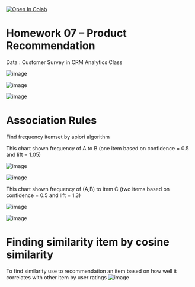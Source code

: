 <a href="https://colab.research.google.com/drive/1qQZZQGSXrf26TBgsHakngnbQ03lyV_i6">
  <img src="https://colab.research.google.com/assets/colab-badge.svg" alt="Open In Colab"/>
</a>

# Homework 07 – Product Recommendation
Data : Customer Survey in CRM Analytics Class

![image](https://user-images.githubusercontent.com/78222887/122586941-7494c000-d087-11eb-83e6-864e152502fb.png)

![image](https://user-images.githubusercontent.com/78222887/122583528-8aa08180-d083-11eb-86ff-2fc3a2fc3d2c.png)

![image](https://user-images.githubusercontent.com/78222887/122587209-bfaed300-d087-11eb-86ad-bc251f69d1f6.png)

# Association Rules 

Find frequency itemset by apiori algorithm

This chart shown frequency of A to B (one item based on confidence = 0.5 and lift = 1.05)

![image](https://user-images.githubusercontent.com/78222887/122583594-9ee47e80-d083-11eb-852c-4a0ce53fd826.png)

![image](https://user-images.githubusercontent.com/78222887/122583629-aad04080-d083-11eb-9c41-e1a152d1c362.png)

This chart shown frequency of (A,B) to item C (two items based on confidence = 0.5 and lift = 1.3)

![image](https://user-images.githubusercontent.com/78222887/122583662-b6236c00-d083-11eb-9c6a-30aedd866720.png)

![image](https://user-images.githubusercontent.com/78222887/122583799-d5ba9480-d083-11eb-9f7e-23f09a244011.png)

# Finding similarity item by cosine similarity
To find similarity use to recommendation an item based on how well it correlates with other item by user ratings
![image](https://user-images.githubusercontent.com/78222887/122585658-eec44500-d085-11eb-958f-c3a7e38b39e9.png)
